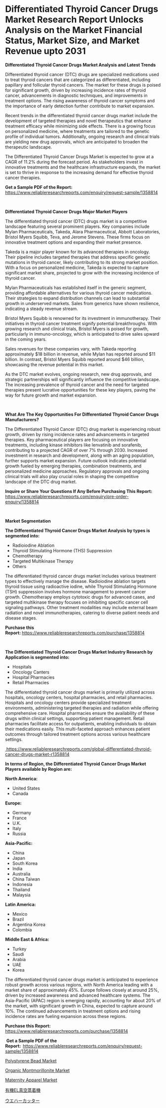 <p><h1>Differentiated Thyroid Cancer Drugs Market Research Report Unlocks Analysis on the Market Financial Status, Market Size, and Market Revenue upto 2031</h1></p><p><strong>Differentiated Thyroid Cancer Drugs Market Analysis and Latest Trends</strong></p>
<p><p>Differentiated thyroid cancer (DTC) drugs are specialized medications used to treat thyroid cancers that are categorized as differentiated, including papillary and follicular thyroid cancers. The market for these drugs is poised for significant growth, driven by increasing incidence rates of thyroid cancer, advancements in diagnostic techniques, and improvements in treatment options. The rising awareness of thyroid cancer symptoms and the importance of early detection further contribute to market expansion.</p><p>Recent trends in the differentiated thyroid cancer drugs market include the development of targeted therapies and novel therapeutics that enhance treatment efficacy while minimizing side effects. There is a growing focus on personalized medicine, where treatments are tailored to the genetic profile of individual tumors. Additionally, ongoing research and clinical trials are yielding new drug approvals, which are anticipated to broaden the therapeutic landscape.</p><p>The Differentiated Thyroid Cancer Drugs Market is expected to grow at a CAGR of 11.2% during the forecast period. As stakeholders invest in innovative treatments and the healthcare infrastructure expands, the market is set to thrive in response to the increasing demand for effective thyroid cancer therapies.</p></p>
<p><strong>Get a Sample PDF of the Report:&nbsp;</strong> <a href="https://www.reliableresearchreports.com/enquiry/request-sample/1358814">https://www.reliableresearchreports.com/enquiry/request-sample/1358814</a></p>
<p>&nbsp;</p>
<p><strong>Differentiated Thyroid Cancer Drugs Major Market Players</strong></p>
<p><p>The differentiated thyroid cancer (DTC) drugs market is a competitive landscape featuring several prominent players. Key companies include Mylan Pharmaceuticals, Takeda, Alara Pharmaceutical, Abbott Laboratories, Bristol Myers Squibb, Teva, and Jerome Stevens. These firms focus on innovative treatment options and expanding their market presence.</p><p>Takeda is a major player known for its advanced therapies in oncology. Their pipeline includes targeted therapies that address specific genetic mutations in thyroid cancer, likely contributing to its strong market position. With a focus on personalized medicine, Takeda is expected to capture significant market share, projected to grow with the increasing incidence of thyroid cancer.</p><p>Mylan Pharmaceuticals has established itself in the generic segment, providing affordable alternatives for various thyroid cancer medications. Their strategies to expand distribution channels can lead to substantial growth in underserved markets. Sales from generics have shown resilience, indicating a steady revenue stream.</p><p>Bristol Myers Squibb is renowned for its investment in immunotherapy. Their initiatives in thyroid cancer treatment signify potential breakthroughs. With growing research and clinical trials, Bristol Myers is poised for growth, particularly in immuno-oncology, which is anticipated to drive sales upward in the coming years.</p><p>Sales revenues for these companies vary, with Takeda reporting approximately $18 billion in revenue, while Mylan has reported around $11 billion. In contrast, Bristol Myers Squibb reported around $46 billion, showcasing the revenue potential in this market.</p><p>As the DTC market evolves, ongoing research, new drug approvals, and strategic partnerships will significantly influence the competitive landscape. The increasing prevalence of thyroid cancer and the need for targeted therapies present lucrative opportunities for these key players, paving the way for future growth and market expansion.</p></p>
<p>&nbsp;</p>
<p><strong>What Are The Key Opportunities For Differentiated Thyroid Cancer Drugs Manufacturers?</strong></p>
<p><p>The Differentiated Thyroid Cancer (DTC) drug market is experiencing robust growth, driven by rising incidence rates and advancements in targeted therapies. Key pharmaceutical players are focusing on innovative treatments, including kinase inhibitors like lenvatinib and sorafenib, contributing to a projected CAGR of over 7% through 2030. Increased investment in research and development, along with an aging population, further supports market expansion. Future outlook indicates potential growth fueled by emerging therapies, combination treatments, and personalized medicine approaches. Regulatory approvals and ongoing clinical trials will also play crucial roles in shaping the competitive landscape of the DTC drug market.</p></p>
<p><strong>Inquire or Share Your Questions If Any Before Purchasing This Report:</strong> <a href="https://www.reliableresearchreports.com/enquiry/pre-order-enquiry/1358814">https://www.reliableresearchreports.com/enquiry/pre-order-enquiry/1358814</a></p>
<p>&nbsp;</p>
<p><strong>Market Segmentation</strong></p>
<p><strong>The Differentiated Thyroid Cancer Drugs Market Analysis by types is segmented into:</strong></p>
<p><ul><li>Radioiodine Ablation</li><li>Thyroid Stimulating Hormone (THS) Suppression</li><li>Chemotherapy</li><li>Targeted Multikinase Therapy</li><li>Others</li></ul></p>
<p><p>The differentiated thyroid cancer drugs market includes various treatment types to effectively manage the disease. Radioiodine ablation targets thyroid tissue using radioactive iodine, while Thyroid Stimulating Hormone (TSH) suppression involves hormone management to prevent cancer growth. Chemotherapy employs cytotoxic drugs for advanced cases, and targeted multikinase therapy focuses on inhibiting specific cancer cell signaling pathways. Other treatment modalities may include external beam radiation and novel immunotherapies, catering to diverse patient needs and disease stages.</p></p>
<p><strong>Purchase this Report:&nbsp;</strong><a href="https://www.reliableresearchreports.com/purchase/1358814">https://www.reliableresearchreports.com/purchase/1358814</a></p>
<p>&nbsp;</p>
<p><strong>The Differentiated Thyroid Cancer Drugs Market Industry Research by Application is segmented into:</strong></p>
<p><ul><li>Hospitals</li><li>Oncology Canters</li><li>Hospital Pharmacies</li><li>Retail Pharmacies</li></ul></p>
<p><p>The differentiated thyroid cancer drugs market is primarily utilized across hospitals, oncology centers, hospital pharmacies, and retail pharmacies. Hospitals and oncology centers provide specialized treatment environments, administering targeted therapies and radiation while offering comprehensive care. Hospital pharmacies ensure the availability of these drugs within clinical settings, supporting patient management. Retail pharmacies facilitate access for outpatients, enabling individuals to obtain their medications easily. This multi-faceted approach enhances patient outcomes through tailored treatment options across various healthcare settings.</p></p>
<p><a href="https://www.reliableresearchreports.com/global-differentiated-thyroid-cancer-drugs-market-r1358814">&nbsp;https://www.reliableresearchreports.com/global-differentiated-thyroid-cancer-drugs-market-r1358814</a></p>
<p><strong>In terms of Region, the Differentiated Thyroid Cancer Drugs Market Players available by Region are:</strong></p>
<p>
    <p> <strong> North America: </strong>
        <ul>
            <li>United States</li>
            <li>Canada</li>
        </ul>
        </p> 
    <p> <strong> Europe: </strong>
        <ul>
            <li>Germany</li>
            <li>France</li>
            <li>U.K.</li>
            <li>Italy</li>
            <li>Russia</li>
        </ul>
        </p> 
    <p> <strong> Asia-Pacific: </strong>
        <ul>
            <li>China</li>
            <li>Japan</li>
            <li>South Korea</li>
            <li>India</li>
            <li>Australia</li>
            <li>China Taiwan</li>
            <li>Indonesia</li>
            <li>Thailand</li>
            <li>Malaysia</li>
        </ul>
        </p> 
    <p> <strong> Latin America: </strong>
        <ul>
            <li>Mexico</li>
            <li>Brazil</li>
            <li>Argentina Korea</li>
            <li>Colombia</li>
        </ul>
        </p> 
    <p> <strong> Middle East & Africa: </strong>
        <ul>
            <li>Turkey</li>
            <li>Saudi</li>
            <li>Arabia</li>
            <li>UAE</li>
            <li>Korea</li>
        </ul>
    </p>
    </p>
<p><p>The differentiated thyroid cancer drugs market is anticipated to experience robust growth across various regions, with North America leading with a market share of approximately 45%. Europe follows closely at around 25%, driven by increased awareness and advanced healthcare systems. The Asia-Pacific (APAC) region is emerging rapidly, accounting for about 20% of the market, with significant growth in China, expected to capture around 10%. The continued advancements in treatment options and rising incidence rates are fueling expansion across these regions.</p></p>
<p><strong>Purchase this Report: </strong><a href="https://www.reliableresearchreports.com/purchase/1358814">https://www.reliableresearchreports.com/purchase/1358814</a></p>
<p>&nbsp;<strong>Get a Sample PDF of the Report:&nbsp;&nbsp;</strong><a href="https://www.reliableresearchreports.com/enquiry/request-sample/1358814">https://www.reliableresearchreports.com/enquiry/request-sample/1358814</a></p>
<p><strong></strong></p>
<p><p><a href="https://issuu.com/reportprime-2/docs/polystyrene-bead-market-size-2030.p_b6c57515519993">Polystyrene Bead Market</a></p><p><a href="https://issuu.com/reportprime-2/docs/organic-montmorillonite-market-size_bef426d4c26bdb">Organic Montmorillonite Market</a></p><p><a href="https://www.linkedin.com/pulse/what-innovations-market-trends-shaping-maternity-apparel-8nloc?trackingId=ERBObQohRfO3YEavBvTe1A%3D%3D">Maternity Apparel Market</a></p><p><a href="https://medium.com/@mm14022023/%E5%B8%82%E5%A0%B4%E5%8B%95%E5%90%91%E3%81%AE%E6%98%8E%E3%82%89%E3%81%8B%E3%81%AB%E3%81%99%E3%82%8B-%E4%B8%96%E7%95%8C%E3%81%AEoled%E7%9C%9F%E7%A9%BA%E8%92%B8%E7%99%BA%E6%A9%9F%E5%B8%82%E5%A0%B4%E3%81%AE%E6%88%90%E9%95%B7%E3%81%A8%E5%9C%B0%E5%9F%9F%E5%88%A5%E3%82%A4%E3%83%B3%E3%82%B5%E3%82%A4%E3%83%88-2024%E5%B9%B4-2031%E5%B9%B4-7c6c9e1d9ef7">有機EL真空蒸着機</a></p><p><a href="https://medium.com/@tubbs463/wafer-cutters-market-%E3%81%AF-%E3%82%B3%E3%82%B9%E3%83%88%E7%AE%A1%E7%90%86%E3%81%A8%E5%8A%B9%E7%8E%87%E5%90%91%E4%B8%8A%E3%82%92%E5%84%AA%E5%85%88%E3%81%97%E3%81%BE%E3%81%99-%E3%81%95%E3%82%89%E3%81%AB-%E5%A0%B1%E5%91%8A%E6%9B%B8%E3%81%AF%E5%B8%82%E5%A0%B4%E3%81%AE%E9%9C%80%E8%A6%81%E9%9D%A2%E3%81%A8%E4%BE%9B%E7%B5%A6%E9%9D%A2%E3%81%AE%E4%B8%A1%E6%96%B9%E3%82%92%E3%82%AB%E3%83%90%E3%83%BC%E3%81%97%E3%81%A6%E3%81%84%E3%81%BE%E3%81%99-wafer-cutters-%E5%B8%82%E5%A0%B4%E3%81%AF-2024-%E3%81%8B%E3%82%89-7a1329c381dc">ウエハーカッター</a></p></p>